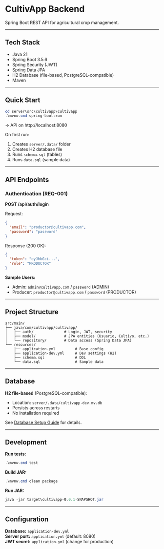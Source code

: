 # CultivApp Backend

Spring Boot REST API for agricultural crop management.

---

## Tech Stack

- Java 21
- Spring Boot 3.5.6
- Spring Security (JWT)
- Spring Data JPA
- H2 Database (file-based, PostgreSQL-compatible)
- Maven

---

## Quick Start

```powershell
cd server\src\cultivapp\cultivapp
.\mvnw.cmd spring-boot:run
```
→ API on http://localhost:8080

On first run:
1. Creates `server/.data/` folder
2. Creates H2 database file
3. Runs `schema.sql` (tables)
4. Runs `data.sql` (sample data)

---

## API Endpoints

### Authentication (REQ-001)

**POST /api/auth/login**

Request:
```json
{
  "email": "productor@cultivapp.com",
  "password": "password"
}
```

Response (200 OK):
```json
{
  "token": "eyJhbGci...",
  "role": "PRODUCTOR"
}
```

**Sample Users:**
- Admin: `admin@cultivapp.com` / `password` (ADMIN)
- Producer: `productor@cultivapp.com` / `password` (PRODUCTOR)

---

## Project Structure

```
src/main/
├── java/com/cultivapp/cultivapp/
│   ├── auth/              # Login, JWT, security
│   ├── model/             # JPA entities (Usuario, Cultivo, etc.)
│   └── repository/        # Data access (Spring Data JPA)
└── resources/
    ├── application.yml         # Base config
    ├── application-dev.yml     # Dev settings (H2)
    ├── schema.sql              # DDL
    └── data.sql                # Sample data
```

---

## Database

**H2 file-based** (PostgreSQL-compatible):
- Location: `server/.data/cultivapp-dev.mv.db`
- Persists across restarts
- No installation required

See [Database Setup Guide](../doc/db-setup.md) for details.

---

## Development

**Run tests:**
```powershell
.\mvnw.cmd test
```

**Build JAR:**
```powershell
.\mvnw.cmd clean package
```

**Run JAR:**
```powershell
java -jar target\cultivapp-0.0.1-SNAPSHOT.jar
```

---

## Configuration

**Database:** `application-dev.yml`  
**Server port:** `application.yml` (default: 8080)  
**JWT secret:** `application.yml` (change for production)
